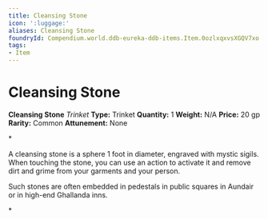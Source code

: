 ```yaml
---
title: Cleansing Stone
icon: ':luggage:'
aliases: Cleansing Stone
foundryId: Compendium.world.ddb-eureka-ddb-items.Item.0ozlxqxvsXGQV7xo
tags:
- Item
---
```


# Cleansing Stone

**Cleansing Stone**
_Trinket_
**Type:** Trinket
**Quantity:** 1
**Weight:** N/A
**Price:** 20 gp
**Rarity:** Common
**Attunement:** None

*<p>A cleansing stone is a sphere 1 foot in diameter, engraved with mystic sigils. When touching the stone, you can use an action to activate it and remove dirt and grime from your garments and your person.

Such stones are often embedded in pedestals in public squares in Aundair or in high-end Ghallanda inns.</p>*